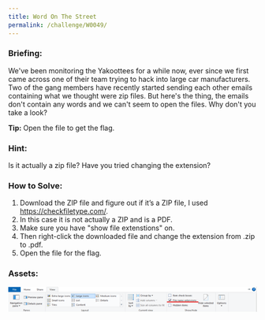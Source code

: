 ```yaml
---
title: Word On The Street
permalink: /challenge/W0049/
---
```


### Briefing: 
We've been monitoring the Yakoottees for a while now, ever since we first came across one of their team trying to hack into large car manufacturers. Two of the gang members have recently started sending each other emails containing what we thought were zip files. But here's the thing, the emails don't contain any words and we can't seem to open the files. Why don't you take a look?

**Tip:** Open the file to get the flag.

### Hint:
Is it actually a zip file? Have you tried changing the extension?

### How to Solve: 
1. Download the ZIP file and figure out if it’s a ZIP file, I used https://checkfiletype.com/. 
2. In this case it is not actually a ZIP and is a PDF.
3. Make sure you have "show file extenstions" on.
4. Then right-click the downloaded file and change the extension from .zip to .pdf.
5. Open the file for the flag.

### Assets:
<img src="./assets/W0049.png" alt="Completed Page">